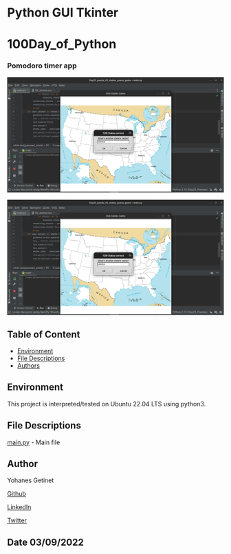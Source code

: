 # Python GUI Tkinter
# 100Day_of_Python
### Pomodoro timer app

![ Timer ](https://github.com/YohanesGetinet1/100DayOfPython/blob/master/Day25_panda_US_states_guess_game/Screenshot%20from%202022-08-31%2020-13-26.png)

![ Timer ](https://github.com/YohanesGetinet1/100DayOfPython/blob/master/Day25_panda_US_states_guess_game/Screenshot%20from%202022-08-31%2020-13-26.png)

## Table of Content
* [Environment](#environment)
* [File Descriptions](#file-descriptions)
* [Authors](#author)

## Environment
This project is interpreted/tested on Ubuntu 22.04 LTS using python3. 


## File Descriptions
[main.py](main.py)  - Main file



## Author
Yohanes Getinet 

[Github](https://github.com/YohanesGetinet1) 

[LinkedIn](https://www.linkedin.com/in/yohanesgetinet/)

[Twitter](https://twitter.com/YohanesGetinet)
## Date 03/09/2022
